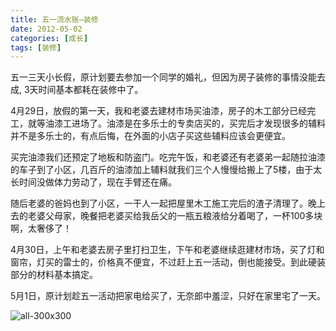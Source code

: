 ```yaml
---
title: 五一流水账–装修
date: 2012-05-02
categories: [成长]
tags: [装修]
---
```


五一三天小长假，原计划要去参加一个同学的婚礼，但因为房子装修的事情没能去成, 3天时间基本都耗在装修中了。

4月29日，放假的第一天，我和老婆去建材市场买油漆，房子的木工部分已经完工，就等油漆工进场了。油漆是在多乐士的专卖店买的，买完后才发现很多的辅料并不是多乐士的，有点后悔，在外面的小店子买这些辅料应该会更便宜。

买完油漆我们还预定了地板和防盗门。吃完午饭，和老婆还有老婆弟一起随拉油漆的车子到了小区，几百斤的油漆加上辅料就我们三个人慢慢给搬上了5楼，由于太长时间没做体力劳动了，现在手臂还在痛。

随后老婆的爸妈也到了小区，一干人一起把屋里木工施工完后的渣子清理了。晚上去的老婆父母家，晚餐把老婆买给我岳父的一瓶五粮液给分着喝了，一杯100多块啊，太奢侈了！

4月30日，上午和老婆去房子里打扫卫生，下午和老婆继续逛建材市场，买了灯和窗帘，灯买的雷士的，价格真不便宜，不过赶上五一活动，倒也能接受。到此硬装部分的材料基本搞定。

5月1日，原计划趁五一活动把家电给买了，无奈郎中羞涩，只好在家里宅了一天。

![all-300x300](https://cdn.jsdelivr.net/gh/oec2003/hblog-images/img/202201302101820.jpg)



